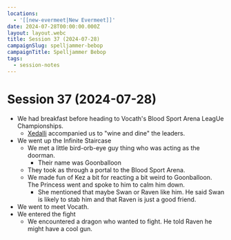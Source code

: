 ```yaml
---
locations:
  - '[[new-evermeet|New Evermeet]]'
date: 2024-07-28T00:00:00.000Z
layout: layout.webc
title: Session 37 (2024-07-28)
campaignSlug: spelljammer-bebop
campaignTitle: Spelljammer Bebop
tags:
  - session-notes
---
```

# Session 37 (2024-07-28)

- We had breakfast before heading to Vocath's Blood Sport Arena LeagUe Championships.
	- [Xedalli](princess-xedalli.md) accompanied us to "wine and dine" the leaders.
- We went up the Infinite Staircase
	- We met a little bird-orb-eye guy thing who was acting as the doorman.
		- Their name was Goonballoon
	- They took as through a portal to the Blood Sport Arena.
	- We made fun of Kez a bit for reacting a bit weird to Goonballoon. The Princess went and spoke to him to calm him down.
		- She mentioned that maybe Swan or Raven like him. He said Swan is likely to stab him and that Raven is just a good friend.
- We went to meet Vocath.
- We entered the fight
	- We encountered a dragon who wanted to fight. He told Raven he might have a cool gun.
